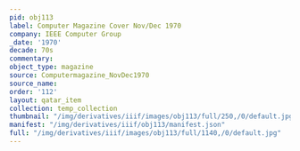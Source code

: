 ```yaml
---
pid: obj113
label: Computer Magazine Cover Nov/Dec 1970
company: IEEE Computer Group
_date: '1970'
decade: 70s
commentary: 
object_type: magazine
source: Computermagazine_NovDec1970
source_name: 
order: '112'
layout: qatar_item
collection: temp_collection
thumbnail: "/img/derivatives/iiif/images/obj113/full/250,/0/default.jpg"
manifest: "/img/derivatives/iiif/obj113/manifest.json"
full: "/img/derivatives/iiif/images/obj113/full/1140,/0/default.jpg"
---
```


